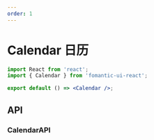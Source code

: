 ```yaml
---
order: 1
---
```


# Calendar 日历

```jsx
import React from 'react';
import { Calendar } from 'fomantic-ui-react';

export default () => <Calendar />;
```

## API

### **Calendar**<Badge>API</Badge>

<API src="@/calendar/Calendar.tsx" hideTitle></API>
